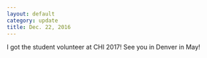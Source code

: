 ```yaml
---
layout: default
category: update
title: Dec. 22, 2016 
---
```

I got the student volunteer at CHI 2017! See you in Denver in May!
